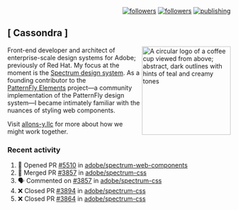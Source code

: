 <p align="right"><a rel="me" href="https://front-end.social/@castastrophe">
    <img alt="followers" title="Follow me on Mastodon" src="https://img.shields.io/mastodon/follow/109297102751309835?domain=https%3A%2F%2Ffront-end.social&label=Follow&logo=mastodon&logoColor=white&style=for-the-badge&labelColor=008080&color=006969"/></a>
  <a href="https://codepen.io/castastrophe/">
    <img alt="followers" title="Follow me on CodePen" src="https://img.shields.io/badge/23-1?color=640464&labelColor=7c007c&style=for-the-badge&logo=codepen&label=Follow"/></a>
<a href="https://castastrophe.medium.com/">
    <img alt="publishing" title="View articles on Medium" src="https://img.shields.io/badge/107-1?color=666&labelColor=444&label=subscribe&logo=medium&logoColor=white&style=for-the-badge"/></a>
</p>

## [&nbsp;Cassondra&nbsp;]

<img align="right" src="https://github-production-user-asset-6210df.s3.amazonaws.com/1840295/253016758-ba468774-1cd3-42c2-8f43-947b5eeb5edf.png" height="200" alt="A circular logo of a coffee cup viewed from above; abstract, dark outlines with hints of teal and creamy tones">

Front-end developer and architect of enterprise-scale design systems for Adobe; previously of Red Hat. My focus at the moment is the [Spectrum design system](https://github.com/adobe/spectrum-css). As a founding contributor to the [PatternFly&nbsp;Elements](https://github.com/patternfly/patternfly-elements) project&mdash;a community implementation of the PatternFly design system&mdash;I became intimately familiar with the nuances of styling web components.

Visit [allons-y.llc](http://allons-y.llc/) for more about how we might work together.

### Recent activity

<!--START_SECTION:activity-->
1. 💪 Opened PR [#5510](https://github.com/adobe/spectrum-web-components/pull/5510) in [adobe/spectrum-web-components](https://github.com/adobe/spectrum-web-components)
2. 🎉 Merged PR [#3857](https://github.com/adobe/spectrum-css/pull/3857) in [adobe/spectrum-css](https://github.com/adobe/spectrum-css)
3. 🗣 Commented on [#3857](https://github.com/adobe/spectrum-css/pull/3857#issuecomment-2932181880) in [adobe/spectrum-css](https://github.com/adobe/spectrum-css)
4. ❌ Closed PR [#3894](https://github.com/adobe/spectrum-css/pull/3894) in [adobe/spectrum-css](https://github.com/adobe/spectrum-css)
5. ❌ Closed PR [#3864](https://github.com/adobe/spectrum-css/pull/3864) in [adobe/spectrum-css](https://github.com/adobe/spectrum-css)
<!--END_SECTION:activity-->
